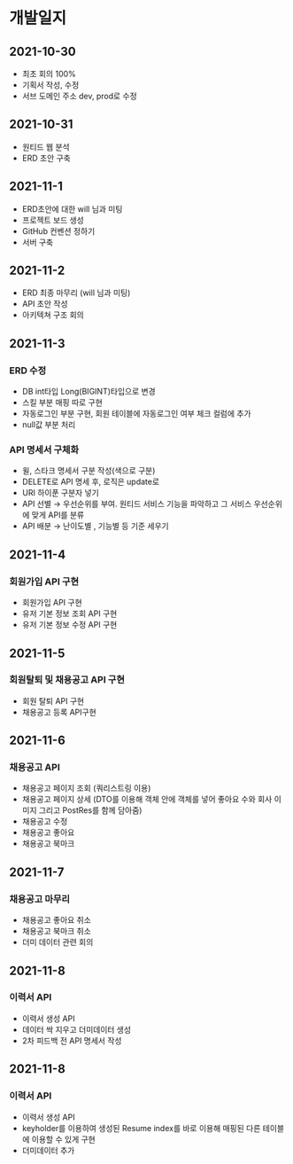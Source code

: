   # 개발일지
  ## 2021-10-30
 
  - 최초 회의 100%  
  - 기획서 작성, 수정  
  - 서브 도메인 주소 dev, prod로 수정  

  ## 2021-10-31
  
  - 원티드 웹 분석
  - ERD 초안 구축

  ## 2021-11-1
  
  - ERD초안에 대한 will 님과 미팅
  - 프로젝트 보드 생성
  - GitHub 컨벤션 정하기
  - 서버 구축

  ## 2021-11-2
  
  - ERD 최종 마무리 (will 님과 미팅)
  - API 초안 작성
  - 아키텍쳐 구조 회의


  ## 2021-11-3
    
   ### ERD 수정 
   - DB int타입 Long(BIGINT)타입으로 변경
   - 스킬 부분 매핑 따로 구현
   - 자동로그인 부분 구현, 회원 테이블에 자동로그인 여부 체크 컬럼에 추가
   - null값 부분 처리
   
   ### API 명세서 구체화
   - 윌, 스타크 명세서 구분 작성(색으로 구분)
   - DELETE로 API 명세 후, 로직은 update로
   - URI 하이푼 구분자 넣기
   - API 선별 → 우선순위를 부여. 원티드 서비스 기능을 파악하고 그 서비스 우선순위에 맞게 API를 분류
   - API 배분 → 난이도별 , 기능별 등 기준 세우기


## 2021-11-4

  ### 회원가입 API 구현
  - 회원가입 API 구현
  - 유저 기본 정보 조회 API 구현
  - 유저 기본 정보 수정 API 구현



## 2021-11-5

  
  ### 회원탈퇴 및 채용공고 API 구현
   - 회원 탈퇴 API 구현
   - 채용공고 등록 API구현

## 2021-11-6

  ### 채용공고 API
  - 채용공고 페이지 조회 (쿼리스트링 이용)
  - 채용공고 페이지 상세 (DTO를 이용해 객체 안에 객체를 넣어 좋아요 수와 회사 이미지 그리고 PostRes를 함께 담아줌)
  - 채용공고 수정
  - 채용공고 좋아요
  - 채용공고 북마크

## 2021-11-7

  ### 채용공고 마무리
  - 채용공고 좋아요 취소
  - 채용공고 북마크 취소
  - 더미 데이터 관련 회의 


## 2021-11-8

  ### 이력서 API
  - 이력서 생성 API
  - 데이터 싹 지우고 더미데이터 생성
  - 2차 피드백 전 API 명세서 작성
  
  
## 2021-11-8
  
  ### 이력서 API
  - 이력서 생성 API
  - keyholder를 이용하여 생성된 Resume index를 바로 이용해 매핑된 다른 테이블에 이용할 수 있게 구현
  - 더미데이터 추가
